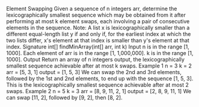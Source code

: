Element Swapping
Given a sequence of n integers arr, determine the lexicographically smallest sequence which may be obtained from it after performing at most k element swaps, each involving a pair of consecutive elements in the sequence.
Note: A list x is lexicographically smaller than a different equal-length list y if and only if, for the earliest index at which the two lists differ, x's element at that index is smaller than y's element at that index.
Signature
int[] findMinArray(int[] arr, int k)
Input
n is in the range [1, 1000].
Each element of arr is in the range [1, 1,000,000].
k is in the range [1, 1000].
Output
Return an array of n integers output, the lexicographically smallest sequence achievable after at most k swaps.
Example 1
n = 3
k = 2
arr = [5, 3, 1]
output = [1, 5, 3]
We can swap the 2nd and 3rd elements, followed by the 1st and 2nd elements, to end up with the sequence [1, 5, 3]. This is the lexicographically smallest sequence achievable after at most 2 swaps.
Example 2
n = 5
k = 3
arr = [8, 9, 11, 2, 1]
output = [2, 8, 9, 11, 1]
We can swap [11, 2], followed by [9, 2], then [8, 2].